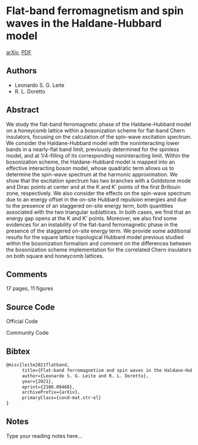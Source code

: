 
# Flat-band ferromagnetism and spin waves in the Haldane-Hubbard model

[arXiv](https://arxiv.org/abs/2106.0468), [PDF](https://arxiv.org/pdf/2106.0468.pdf)

## Authors

- Leonardo S. G. Leite
- R. L. Doretto

## Abstract

We study the flat-band ferromagnetic phase of the Haldane-Hubbard model on a honeycomb lattice within a bosonization scheme for flat-band Chern insulators, focusing on the calculation of the spin-wave excitation spectrum. We consider the Haldane-Hubbard model with the noninteracting lower bands in a nearly-flat band limit, previously determined for the spinless model, and at 1/4-filling of its corresponding noninteracting limit. Within the bosonization scheme, the Haldane-Hubbard model is mapped into an effective interacting boson model, whose quadratic term allows us to determine the spin-wave spectrum at the harmonic approximation. We show that the excitation spectrum has two branches with a Goldstone mode and Dirac points at center and at the K and K' points of the first Brillouin zone, respectively. We also consider the effects on the spin-wave spectrum due to an energy offset in the on-site Hubbard repulsion energies and due to the presence of an staggered on-site energy term, both quantities associated with the two triangular sublattices. In both cases, we find that an energy gap opens at the K and K' points. Moreover, we also find some evidences for an instability of the flat-band ferromagnetic phase in the presence of the staggered on-site energy term. We provide some additional results for the square lattice topological Hubbard model previous studied within the bosonization formalism and comment on the differences between the bosonization scheme implementation for the correlated Chern insulators on both square and honeycomb lattices.

## Comments

17 pages, 11 figures

## Source Code

Official Code



Community Code



## Bibtex

```tex
@misc{leite2021flatband,
      title={Flat-band ferromagnetism and spin waves in the Haldane-Hubbard model}, 
      author={Leonardo S. G. Leite and R. L. Doretto},
      year={2021},
      eprint={2106.00468},
      archivePrefix={arXiv},
      primaryClass={cond-mat.str-el}
}
```

## Notes

Type your reading notes here...

